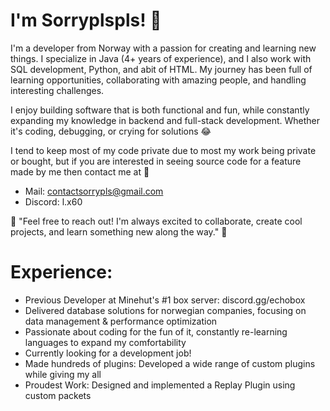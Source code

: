 # I'm Sorryplspls! 👋

I'm a developer from Norway with a passion for creating and learning new things. I specialize in Java (4+ years of experience), and I also work with SQL development, Python, and abit of HTML. My journey has been full of learning opportunities, collaborating with amazing people, and handling interesting challenges.

I enjoy building software that is both functional and fun, while constantly expanding my knowledge in backend and full-stack development. Whether it's coding, debugging, or crying for solutions 😂

I tend to keep most of my code private due to most my work being private or bought, but if you are interested in seeing source code for a feature made by me then contact me at 💬
- Mail: contactsorrypls@gmail.com
- Discord: l.x60

🌟 "Feel free to reach out! I'm always excited to collaborate, create cool projects, and learn something new along the way." 🌟

# Experience:

- Previous Developer at Minehut's #1 box server: discord.gg/echobox
- Delivered database solutions for norwegian companies, focusing on data management & performance optimization
- Passionate about coding for the fun of it, constantly re-learning languages to expand my comfortability
- Currently looking for a development job!
- Made hundreds of plugins: Developed a wide range of custom plugins while giving my all
- Proudest Work: Designed and implemented a Replay Plugin using custom packets
  

<!--
**javaenthusiastt/javaenthusiastt** is a ✨ _special_ ✨ repository because its `README.md` (this file) appears on your GitHub profile.

Here are some ideas to get you started:

- 🔭 I’m currently working on ...
- 🌱 I’m currently learning ...
- 👯 I’m looking to collaborate on ...
- 🤔 I’m looking for help with ...
- 💬 Ask me about ...
- 📫 How to reach me: ...
- 😄 Pronouns: ...
- ⚡ Fun fact: ...
-->
